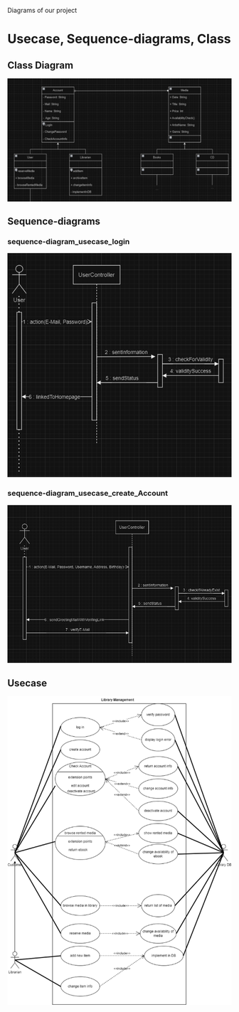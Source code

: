 Diagrams of our project
# Usecase, Sequence-diagrams, Class

## Class Diagram

![alt text](https://github.com/sraosha47/m226/blob/main/Dokumentation/pictures/class_library.png "Logo Title Text 1")

## Sequence-diagrams

### sequence-diagram_usecase_login

![alt text](https://github.com/sraosha47/m226/blob/main/Dokumentation/pictures/sequence-diagram_login.png "Logo Title Text 1")

### sequence-diagram_usecase_create_Account

![alt text](https://github.com/sraosha47/m226/blob/main/Dokumentation/pictures/sequence_diagram_create_Account.png "Logo Title Text 1")

## Usecase

![alt text](https://github.com/sraosha47/m226/blob/main/Dokumentation/pictures/usecase_library.png "Logo Title Text 1")


